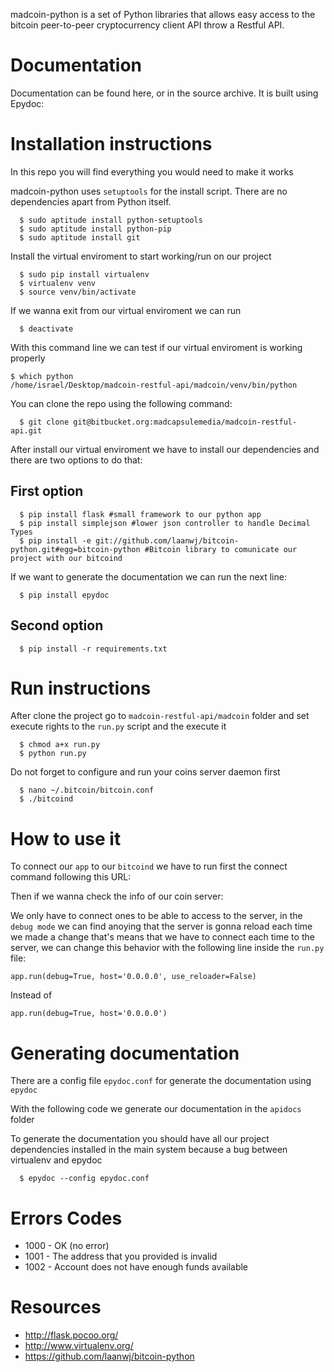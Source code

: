 madcoin-python is a set of Python libraries that allows easy access to the bitcoin peer-to-peer cryptocurrency client API throw a Restful API.

Documentation
=============

Documentation can be found here, or in the source archive. It is built
using Epydoc:

[http://epydoc.sourceforge.net/]: http://epydoc.sourceforge.net/

Installation instructions
=========================

In this repo you will find everything you would need to make it works

madcoin-python uses `setuptools` for the install script. There are no dependencies apart from Python itself.

```
  $ sudo aptitude install python-setuptools
  $ sudo aptitude install python-pip
  $ sudo aptitude install git
```

Install the virtual enviroment to start working/run on our project

```
  $ sudo pip install virtualenv
  $ virtualenv venv
  $ source venv/bin/activate
```

If we wanna exit from our virtual enviroment we can run 

```
  $ deactivate
```
With this command line we can test if our virtual enviroment is working properly 

```
$ which python
/home/israel/Desktop/madcoin-restful-api/madcoin/venv/bin/python
```

You can clone the repo using the following command:

```
  $ git clone git@bitbucket.org:madcapsulemedia/madcoin-restful-api.git
```

After install our virtual enviroment we have to install our dependencies and there are two options to do that:

## First option

```
  $ pip install flask #small framework to our python app
  $ pip install simplejson #lower json controller to handle Decimal Types
  $ pip install -e git://github.com/laanwj/bitcoin-python.git#egg=bitcoin-python #Bitcoin library to comunicate our project with our bitcoind
```

If we want to generate the documentation we can run the next line:

```
  $ pip install epydoc
```

## Second option

```
  $ pip install -r requirements.txt
```

Run instructions
================

After clone the project go to `madcoin-restful-api/madcoin` folder and set execute rights to the `run.py` script and the execute it

```
  $ chmod a+x run.py
  $ python run.py
```

Do not forget to configure and run your coins server daemon first

```
  $ nano ~/.bitcoin/bitcoin.conf
  $ ./bitcoind
```

How to use it
=============

To connect our `app` to our `bitcoind` we have to run first the connect command following this URL:

[connect to local]: http://127.0.0.1:5000/connectlocal

Then if we wanna check the info of our coin server:

[get info]: http://127.0.0.1:5000/getinfo

We only have to connect ones to be able to access to the server, in the `debug mode` we can find anoying that the server is gonna reload each time we made a change that's means that we have to connect each time to the server, we can change this behavior with the following line inside the `run.py` file:

```
app.run(debug=True, host='0.0.0.0', use_reloader=False)

```

Instead of

```
app.run(debug=True, host='0.0.0.0')
```

Generating documentation
========================

There are a config file `epydoc.conf` for generate the documentation using `epydoc`

With the following code we generate our documentation in the `apidocs` folder

To generate the documentation you should have all our project dependencies installed in the main system because a bug between virtualenv and epydoc

```
  $ epydoc --config epydoc.conf
```

Errors Codes
============

* 1000 - OK (no error)
* 1001 - The address that you provided is invalid
* 1002 - Account does not have enough funds available

Resources
=========

* http://flask.pocoo.org/
* http://www.virtualenv.org/
* https://github.com/laanwj/bitcoin-python